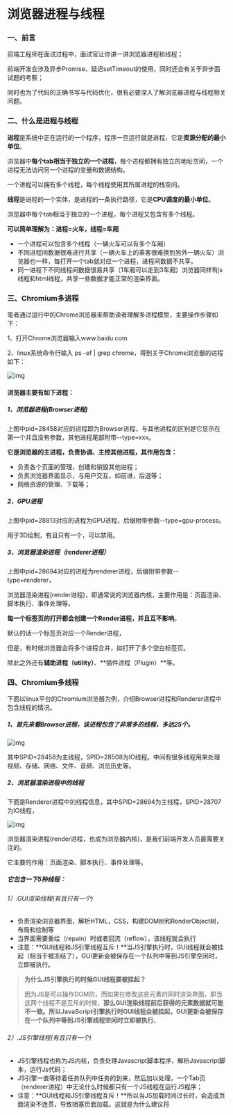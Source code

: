 # 浏览器进程与线程

### 一、前言

前端工程师在面试过程中，面试官让你讲一讲浏览器进程和线程；

前端开发会涉及异步Promise、延迟setTimeout的使用，同时还会有关于异步面试题的考察；

同时也为了代码的正确书写与代码优化，很有必要深入了解浏览器进程与线程相关问题。

### 二、什么是进程与线程

**进程**是系统中正在运行的一个程序，程序一旦运行就是进程，它是**资源分配的最小单位**。

浏览器中**每个tab相当于独立的一个进程**，每个进程都拥有独立的地址空间，一个进程无法访问另一个进程的变量和数据结构。

一个进程可以拥有多个线程，每个线程使用其所属进程的栈空间。

**线程**是进程的一个实体，是进程的一条执行路径，它是**CPU调度的最小单位**。

浏览器中每个tab相当于独立的一个进程，每个进程又包含有多个线程。

**可以简单理解为：进程=火车，线程=车厢**

- 一个进程可以包含多个线程（一辆火车可以有多个车厢）
- 不同进程间数据很难进行共享（一辆火车上的乘客很难换到另外一辆火车）浏览器也一样，每打开一个tab就对应一个进程，进程间数据不共享。
- 同一进程下不同线程间数据很易共享（1车厢可以走到3车厢）浏览器同样有js线程和html线程，共享一些数据才能正常的渲染界面。

### 三、Chromium多进程

笔者通过运行中的Chrome浏览器来帮助读者理解多进程模型，主要操作步骤如下：

1、打开Chrome浏览器输入www.baidu.com

2、linux系统命令行输入 ps -ef | grep chrome，得到关于Chrome浏览器的进程如下：

![img](D:\Markdown\图片\2308742-20210515185508116-227140702.png)

#### 浏览器主要有如下进程：

##### 1、浏览器进程(Browser进程)

上图中pid=28458对应的进程即为Browser进程，与其他进程的区别是它显示在第一个并且没有参数，其他进程尾部附带--type=xxx。

**它是浏览器的主进程，负责协调、主控其他进程，其作用包含：**

- 负责各个页面的管理，创建和销毁其他进程；
- 负责浏览器界面显示，与用户交互，如前进，后退等；
- 网络资源的管理、下载等；

##### 2、GPU进程

上图中pid=28813对应的进程为GPU进程，后缀附带参数--type=gpu-process。

 用于3D绘制，有且只有一个，可以禁用。

##### 3、浏览器渲染进程（renderer进程）

上图中pid=28694对应的进程为renderer进程，后缀附带参数--type=renderer，

浏览器渲染进程(render进程)，即通常说的浏览器内核，主要作用是：页面渲染、脚本执行、事件处理等。

**每一个标签页的打开都会创建一个Render进程，并且互不影响**。

默认的话一个标签页对应一个Render进程，

但是，有时候浏览器会将多个进程合并，如打开了多个空白标签页。 

除此之外还有**辅助进程（utility）**、**插件进程（Plugin）**等。

### 四、Chromium多线程

下面以linux平台的Chromium浏览器为例，介绍Browser进程和Renderer进程中包含线程的情况。

##### 	1、首先来看Browser进程，该进程包含了非常多的线程，多达25个。

![img](D:\Markdown\图片\2308742-20210515141618914-555080183.png)

其中SPID=28458为主线程，SPID=28508为IO线程。中间有很多线程用来处理视频、存储、网络、文件、音频、浏览历史等。

##### 	2、浏览器渲染进程中的线程

下面是Renderer进程中的线程信息，其中SPID=28694为主线程，SPID=28707为IO线程，

![img](D:\Markdown\图片\2308742-20210515142435529-1618066658.png)

浏览器渲染进程(render进程，也成为浏览器内核)，是我们前端开发人员最需要关注的。

它主要的作用：页面渲染、脚本执行、事件处理等。

##### 	它包含一下5种线程：

###### 1）.GUI渲染线程(有且只有一个)

- 负责渲染浏览器界面，解析HTML，CSS，构建DOM树和RenderObject树，布局和绘制等
- 当界面需要重绘（repain）时或者回流（reflow），该线程就会执行
- 注意：**GUI线程和JS引擎线程互斥！**当JS引擎执行时，GUI线程就会被挂起（相当于被冻结了），GUI更新会被保存在一个队列中等到JS引擎空闲时，立即被执行。



> **为什么JS引擎执行的时候GUI线程要被挂起？**
>
> 因为JS是可以操作DOM的，而如果在修改这些元素的同时渲染界面，即当这两个线程不是互斥的时候，**那么GUI渲染线程前后获得的元素数据就可能不一致。**所以JavaScript引擎执行时GUI线程会被挂起，GUI更新会**被保存在一个队列中等到JS引擎线程空闲时立即被执行**。



###### 2）.JS引擎线程(有且只有一个)

- JS引擎线程也称为JS内核，负责处理Javascript脚本程序，解析Javascript脚本，运行Js代码；
- JS引擎一直等待着任务队列中任务的到来，然后加以处理，一个Tab页（renderer进程）中无论什么时候都只有一个JS线程在运行JS程序；
- 注意：**GUI线程和JS引擎线程互斥！**所以当JS加载时间过长时，会造成页面渲染不连贯，导致阻塞页面加载。这就是为什么建议将<script>标签写在<body>的最末端。

###### 3）.事件触发线程

- 事件触发线程归属于浏览器，而不是属于JS引擎，JS引擎处理的事务过多，需要浏览器另开线程来进行协助
- 事件触发线程是采用事件驱动机制，来响应用户操作的，事件触发线程通过维护事件循环和事件队列等的方式，来响应和处理事件
- 当处理一些不能立即执行的函数或者其他的代码时，会将对应的任务在其可以触发的时机，添加到事件队列的末端
- 事件循环机制会在JS引擎线程空闲时，循环访问事件队列的头部，如果有函数，则会将该函数推到执行栈中并立即执行。

###### 4）定时器触发线程(多个)

- 即**setInterval**与**setTimeout**所在线程；
- 浏览器定时计数器并不是由JS引擎计数的，因为JS引擎是单线程的, 如果处于阻塞线程状态就会影响记计时的准确性；
- 因此使用单独线程来计时并触发定时器，计时完毕后，添加到事件队列中，等待JS引擎空闲后执行，所以定时器中的任务在设定的时间点不一定能够准时执行，定时器只是在指定时间点将任务添加到事件队列中；

###### 5）.异步http请求线程（多个）

- XMLHttpRequest连接后通过浏览器新开一个线程请求；
- 检测到状态变更时，如果设置有回调函数，异步线程就产生状态变更事件，将回调函数放入事件队列中，等待JS引擎空闲后执行；



##### 3、对于GPU等进程来说，结构要简单很多，基本就一个主线程和IO线程



### 五、浏览器多进程与多线程UML图

以上讲述了浏览器多进程模型并列举了浏览器进程(Browser)和渲染进程(Renderer)的多线程以及各线程的作用，下面以图示来说明进程与线程间的关系：

![img](D:\Markdown\图片\2308742-20210517100530678-713926674.png)



### 六、js为什么是单线程

JavaScript的主要用途是用户交互和操作DOM。线程之间资源共享，相互影响，如果JavaScript同时有两个线程，一个线程在某个DOM节点上添加内容，另一个线程删除了这个节点，这时这两个节点会有很大冲突，为了避免这个冲突，所以决定了它只能是单线程，否则会带来很复杂的同步问题。